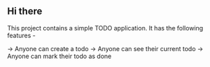 <!-- // md = markdown -->

## Hi there

This project contains a simple TODO application.
It has the following features -

 -> Anyone can create a todo 
 -> Anyone can see their current todo
 -> Anyone can mark their todo as done
 
<!-- // initialize a node project
// then putting a package.json -->
